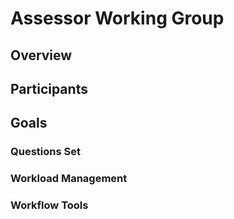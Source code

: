 # Assessor Working Group

## Overview

## Participants

## Goals

### Questions Set

### Workload Management

### Workflow Tools



